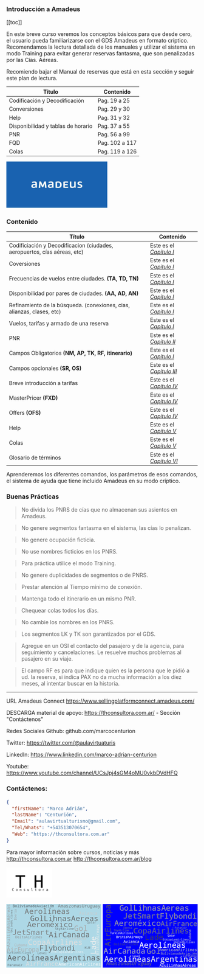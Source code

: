 ### Introducción a Amadeus

[[toc]]

En este breve curso veremos los conceptos básicos para que desde cero, el usuario pueda familiarizarse con el GDS Amadeus en formato críptico.  Recomendamos la lectura detallada de los manuales y utilizar el sistema en modo Training para evitar generar reservas fantasma, que son penalizadas por las Cías. Aéreas.

Recomiendo bajar el Manual de reservas que está en esta sección y seguir este plan de lectura.


|Título|Contenido|
|---|---|
|Codificación y Decodificación|Pag. 19 a 25|
|Conversiones|Pag. 29 y 30|
|Help|Pag. 31 y 32|
|Disponibilidad y tablas de horario|Pag. 37 a 55|
|PNR|Pag. 56 a 99|
|FQD|Pag. 102 a 117|
|Colas|Pag. 119 a 126|

![Turismo y Hoteleria Consultora](index.png)
### Contenido

|Título|Contenido|
|---|---|
|Codificiación y Decodificacion (ciudades, aeropuertos, cías aéreas, etc)|Este es el *[Capítulo I](https://www.markdownguide.org)*|
|Coversiones|Este es el *[Capítulo I](https://www.markdownguide.org)*|Este es el *[Capítulo I](https://www.markdownguide.org)|*
|Frecuencias de vuelos entre ciudades.  **(TA, TD, TN)**|Este es el *[Capítulo I](https://www.markdownguide.org)*|
|Disponibilidad por pares de ciudades.  **(AA, AD, AN)**|Este es el *[Capítulo I](https://www.markdownguide.org)*|
|Refinamiento de la búsqueda.  (conexiones, cias, alianzas, clases, etc)|Este es el *[Capítulo I](https://www.markdownguide.org)*|
|Vuelos, tarifas y armado de una reserva|Este es el *[Capítulo I](https://www.markdownguide.org)*|
|PNR |Este es el *[Capítulo II](https://www.markdownguide.org)*|
|Campos Obligatorios **(NM, AP, TK, RF, itinerario)**|Este es el *[Capítulo I](https://www.markdownguide.org)*|
|Campos opcionales **(SR, OS)**|Este es el *[Capítulo III](https://www.markdownguide.org)*|
|Breve introducción a tarifas|Este es el *[Capítulo IV](https://www.markdownguide.org)*|
|MasterPricer **(FXD)**|Este es el *[Capítulo IV](https://www.markdownguide.org)*|
|Offers **(OFS)**|Este es el *[Capítulo IV](https://www.markdownguide.org)*|
|Help|Este es el *[Capítulo V](https://www.markdownguide.org)*|
|Colas|Este es el *[Capítulo V](https://www.markdownguide.org)*|
|Glosario de términos|Este es el *[Capítulo VI](https://www.markdownguide.org)*|

Aprenderemos los diferentes comandos, los parámetros de esos comandos, el sistema de ayuda que tiene incluido Amadeus en su modo críptico.

### Buenas Prácticas

> No divida los PNRS de cías que no almacenan sus asientos en Amadeus.

> No genere segmentos fantasma en el sistema, las cías lo penalizan.

> No genere ocupación ficticia.

> No use nombres ficticios en los PNRS.

> Para práctica utilice el modo Training.

> No genere duplicidades de segmentos o de PNRS.

> Prestar atención al Tiempo mínimo de conexión.

> Mantenga todo el itinerario en un mismo PNR.

> Chequear colas todos los días.

> No cambie los nombres en los PNRS.

> Los segmentos LK y TK son garantizados por el GDS.

> Agregue en un OSI el contacto del pasajero y de la agencia, para seguimiento y cancelaciones.  Le resuelve muchos problemas al pasajero en su viaje.

> El campo RF es para que indique quien es la persona que le pidió a ud. la reserva, si indica PAX no da mucha información a los diez meses, al intentar buscar en la historia.

---


URL Amadeus Connect
https://www.sellingplatformconnect.amadeus.com/

DESCARGA material de apoyo:
https://thconsultora.com.ar/ - Sección "Contáctenos" 

Redes Sociales
Github: github.com/marcocenturion

Twitter: https://twitter.com/@aulavirtuaturis

LinkedIn: https://www.linkedin.com/marco-adrian-centurion

Youtube: https://www.youtube.com/channel/UCsJpj4sGM4oMU0vkbDVdHFQ

### Contáctenos:

```json
{
  "firstName": "Marco Adrián",
  "lastName": "Centurión",
  "Email": "aulavirtualturismo@gmail.com",
  "Tel/Whats": "+543513070654",
  "Web": "https://thconsultora.com.ar"
}
```
Para mayor información sobre cursos, noticias y más
http://thconsultora.com.ar 
http://thconsultora.com.ar/blog

![Turismo y Hoteleria Consultora](logo_th.png)

![Turismo y Hoteleria Consultora](fondo_aereos2.png)
![Turismo y Hoteleria Consultora](fondo_aereos1.png)

